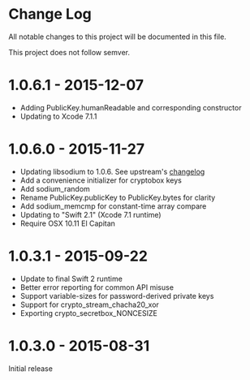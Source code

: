 # Change Log
All notable changes to this project will be documented in this file.

This project does not follow semver.

# 1.0.6.1 - 2015-12-07

* Adding PublicKey.humanReadable and corresponding constructor
* Updating to Xcode 7.1.1

# 1.0.6.0 - 2015-11-27

* Updating libsodium to 1.0.6.  See upstream's [changelog](https://github.com/jedisct1/libsodium/releases/tag/1.0.6)
* Add a convenience initializer for cryptobox keys
* Add sodium_random
* Rename PublicKey.publicKey to PublicKey.bytes for clarity
* Add sodium_memcmp for constant-time array compare
* Updating to "Swift 2.1" (Xcode 7.1 runtime) 
* Require OSX 10.11 El Capitan


# 1.0.3.1 - 2015-09-22

* Update to final Swift 2 runtime
* Better error reporting for common API misuse
* Support variable-sizes for password-derived private keys
* Support for crypto_stream_chacha20_xor
* Exporting crypto_secretbox_NONCESIZE

# 1.0.3.0 - 2015-08-31

Initial release